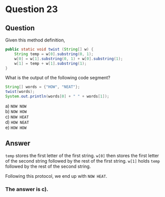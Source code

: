 # Question 23
## Question
Given this method definition, 
```java
public static void twist (String[] w) {
	String temp = w[0].substring(0, 1);
	w[0] = w[1].substring(0, 1) + w[0].substring(1);
	w[1] = temp + w[1].substring(1);
}
```
What is the output of the following code segment?
```java
String[] words = {"HOW", "NEAT"};
twist(words);
System.out.println(words[0] + " " + words[1]);
```
a) `NOW NOW`  
b) `NOW HOW`  
c) `NOW HEAT`  
d) `HOW NEAT`  
e) `HOW HOW`  
## Answer
`temp` stores the first letter of the first string.
`w[0]` then stores the first letter of the second string followed by the rest of the first string.
`w[1]` holds `temp` followed by the rest of the second string.

Following this protocol, we end up with `NOW HEAT`.

### **The answer is c).**